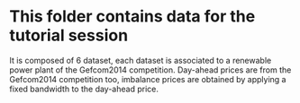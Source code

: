 # This folder contains data for the tutorial session

It is composed of 6 dataset, each dataset is associated to a renewable power plant of the Gefcom2014 competition.
Day-ahead prices are from the Gefcom2014 competition too, imbalance prices are obtained by applying a fixed bandwidth to the day-ahead price.
